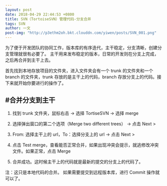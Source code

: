 ```yaml
---
layout: post
date: 2018-04-29 22:44:53 +0800
title: SVN（TortoiseSVN）管理代码-分支合并
tags: SVN
author: 一文
post-img: "http://p3ethm2oh.bkt.clouddn.com/yiwen/posts/SVN_001.png"
---
```

为了便于开发团队的协同工作，版本库的有序迭代，主干稳定，分支清晰，创建分支管理就很有必要了。
主干用来发布稳定的版本，日常的开发则在分支上完成，之后再合并到主干上去。

首先找到本地存放项目的文件夹，进入文件夹会有一个 trunk 的文件夹和一个 branch 的文件夹，trunk 存放的是主干上的代码，branch 存放分支上的代码。接下来就开始你要进行的操作了。

## #合并分支到主干
1. 找到 trunk 文件夹，鼠标右击 -> 选择 TortiseSVN -> 选择 merge

2. 选择弹出窗口的第二个选项（Merge two different trees） -> 点击 Next >

3. From: 选择主干上的 url，To：选择分支上的 url -> 点击 Next >

4. 点击 Test merge，查看能否正常合并，如果出现冲突会提示，就逃修改冲突文件。如果正常，点击 Merge

5. 合并成功。这时候主干上的代码就是最新的提交的分支上的代码了。

注：这只是本地代码的合并。 如果需要提交到远程版本库，进行 Commit 操作就可以了。



